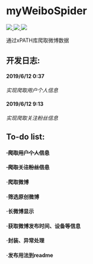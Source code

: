 # myWeiboSpider
<p align="left">
    <a href="">
        <img src="https://img.shields.io/badge/状态-持续更新中-brightgreen.svg">
        </a>
    <a href="https://github.com/python/cpython">
        <img src="https://img.shields.io/badge/Python-3.7-blue.svg">
        </a>
    <a href="https://github.com/alexischiang/myWeiboSpider/stargazers">
        <img src="https://img.shields.io/github/stars/alexischiang/myWeiboSpider.svg?logo=github">
        </a>
</p>
通过xPATH库爬取微博数据

## 开发日志:
#### 2019/6/12 0:37 
*实现爬取用户个人信息*
#### 2019/6/12 9:13
*实现爬取关注粉丝信息*

## To-do list:
#### ~~·爬取用户个人信息~~
#### ~~·爬取关注粉丝信息~~
#### ·爬取微博
#### ·筛选原创微博
#### ·长微博显示
#### ·获取微博发布时间、设备等信息
#### ·封装、异常处理
#### ·发布用法到readme

